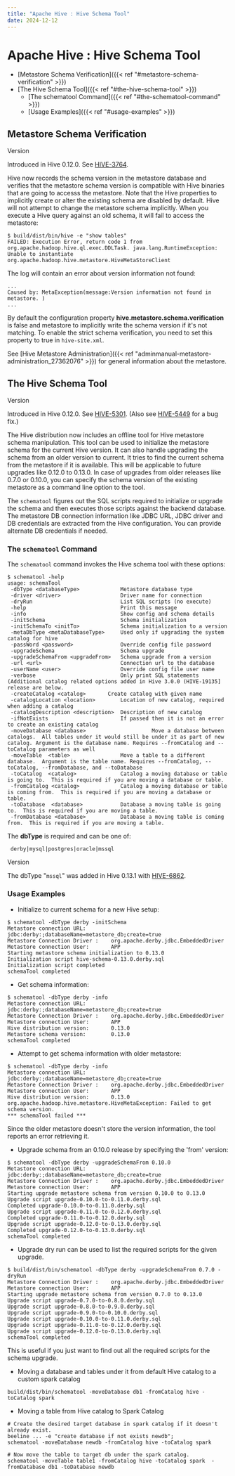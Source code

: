```yaml
---
title: "Apache Hive : Hive Schema Tool"
date: 2024-12-12
---
```


# Apache Hive : Hive Schema Tool

* [Metastore Schema Verification]({{< ref "#metastore-schema-verification" >}})
* [The Hive Schema Tool]({{< ref "#the-hive-schema-tool" >}})
	+ [The schematool Command]({{< ref "#the-schematool-command" >}})
	+ [Usage Examples]({{< ref "#usage-examples" >}})

## Metastore Schema Verification

Version

Introduced in Hive 0.12.0. See [HIVE-3764](https://issues.apache.org/jira/browse/HIVE-3764).

Hive now records the schema version in the metastore database and verifies that the metastore schema version is compatible with Hive binaries that are going to accesss the metastore. Note that the Hive properties to implicitly create or alter the existing schema are disabled by default. Hive will not attempt to change the metastore schema implicitly. When you execute a Hive query against an old schema, it will fail to access the metastore:

```
$ build/dist/bin/hive -e "show tables"
FAILED: Execution Error, return code 1 from org.apache.hadoop.hive.ql.exec.DDLTask. java.lang.RuntimeException: Unable to instantiate org.apache.hadoop.hive.metastore.HiveMetaStoreClient

```

The log will contain an error about version information not found:

```
...
Caused by: MetaException(message:Version information not found in metastore. )
...

```

By default the configuration property **hive.metastore.schema.verification** is false and metastore to implicitly write the schema version if it's not matching. To enable the strict schema verification, you need to set this property to true in `hive-site.xml`.

See [Hive Metastore Administration]({{< ref "adminmanual-metastore-administration_27362076" >}}) for general information about the metastore.

## The Hive Schema Tool

Version

Introduced in Hive 0.12.0. See [HIVE-5301](https://issues.apache.org/jira/browse/HIVE-5301). (Also see [HIVE-5449](https://issues.apache.org/jira/browse/HIVE-5449) for a bug fix.)

The Hive distribution now includes an offline tool for Hive metastore schema manipulation. This tool can be used to initialize the metastore schema for the current Hive version. It can also handle upgrading the schema from an older version to current. It tries to find the current schema from the metastore if it is available. This will be applicable to future upgrades like 0.12.0 to 0.13.0. In case of upgrades from older releases like 0.7.0 or 0.10.0, you can specify the schema version of the existing metastore as a command line option to the tool.

The `schematool` figures out the SQL scripts required to initialize or upgrade the schema and then executes those scripts against the backend database. The metastore DB connection information like JDBC URL, JDBC driver and DB credentials are extracted from the Hive configuration. You can provide alternate DB credentials if needed.

### The `schematool` Command

The `schematool` command invokes the Hive schema tool with these options:

```
$ schematool -help
usage: schemaTool
 -dbType <databaseType>             Metastore database type
 -driver <driver>                   Driver name for connection
 -dryRun                            List SQL scripts (no execute)
 -help                              Print this message
 -info                              Show config and schema details
 -initSchema                        Schema initialization
 -initSchemaTo <initTo>             Schema initialization to a version
 -metaDbType <metaDatabaseType>     Used only if upgrading the system catalog for hive
 -passWord <password>               Override config file password
 -upgradeSchema                     Schema upgrade
 -upgradeSchemaFrom <upgradeFrom>   Schema upgrade from a version
 -url <url>                         Connection url to the database
 -userName <user>                   Override config file user name
 -verbose                           Only print SQL statements
(Additional catalog related options added in Hive 3.0.0 (HIVE-19135] release are below.
 -createCatalog <catalog>       Create catalog with given name
 -catalogLocation <location>        Location of new catalog, required when adding a catalog
 -catalogDescription <description>  Description of new catalog
 -ifNotExists                       If passed then it is not an error to create an existing catalog
 -moveDatabase <database>                     Move a database between catalogs.  All tables under it would still be under it as part of new catalog. Argument is the database name. Requires --fromCatalog and --toCatalog parameters as well
 -moveTable  <table>                Move a table to a different database.  Argument is the table name. Requires --fromCatalog, --toCatalog, --fromDatabase, and --toDatabase 
 -toCatalog  <catalog>              Catalog a moving database or table is going to.  This is required if you are moving a database or table.
 -fromCatalog <catalog>             Catalog a moving database or table is coming from.  This is required if you are moving a database or table.
 -toDatabase  <database>            Database a moving table is going to.  This is required if you are moving a table.
 -fromDatabase <database>           Database a moving table is coming from.  This is required if you are moving a table.

```

The **dbType** is required and can be one of:

```
 derby|mysql|postgres|oracle|mssql
```

Version

The dbType "`mssql`" was added in Hive 0.13.1 with [HIVE-6862](https://issues.apache.org/jira/browse/HIVE-6862).

### Usage Examples

* Initialize to current schema for a new Hive setup:

```
$ schematool -dbType derby -initSchema
Metastore connection URL:        jdbc:derby:;databaseName=metastore_db;create=true
Metastore Connection Driver :    org.apache.derby.jdbc.EmbeddedDriver
Metastore connection User:       APP
Starting metastore schema initialization to 0.13.0
Initialization script hive-schema-0.13.0.derby.sql
Initialization script completed
schemaTool completed

```
* Get schema information:

```
$ schematool -dbType derby -info
Metastore connection URL:        jdbc:derby:;databaseName=metastore_db;create=true
Metastore Connection Driver :    org.apache.derby.jdbc.EmbeddedDriver
Metastore connection User:       APP
Hive distribution version:       0.13.0
Metastore schema version:        0.13.0
schemaTool completed

```
* Attempt to get schema information with older metastore:

```
$ schematool -dbType derby -info
Metastore connection URL:        jdbc:derby:;databaseName=metastore_db;create=true
Metastore Connection Driver :    org.apache.derby.jdbc.EmbeddedDriver
Metastore connection User:       APP
Hive distribution version:       0.13.0
org.apache.hadoop.hive.metastore.HiveMetaException: Failed to get schema version.
*** schemaTool failed ***

```

Since the older metastore doesn't store the version information, the tool reports an error retrieving it.
* Upgrade schema from an 0.10.0 release by specifying the 'from' version:

```
$ schematool -dbType derby -upgradeSchemaFrom 0.10.0
Metastore connection URL:        jdbc:derby:;databaseName=metastore_db;create=true
Metastore Connection Driver :    org.apache.derby.jdbc.EmbeddedDriver
Metastore connection User:       APP
Starting upgrade metastore schema from version 0.10.0 to 0.13.0
Upgrade script upgrade-0.10.0-to-0.11.0.derby.sql
Completed upgrade-0.10.0-to-0.11.0.derby.sql
Upgrade script upgrade-0.11.0-to-0.12.0.derby.sql
Completed upgrade-0.11.0-to-0.12.0.derby.sql
Upgrade script upgrade-0.12.0-to-0.13.0.derby.sql
Completed upgrade-0.12.0-to-0.13.0.derby.sql
schemaTool completed

```
* Upgrade dry run can be used to list the required scripts for the given upgrade.

```
$ build/dist/bin/schematool -dbType derby -upgradeSchemaFrom 0.7.0 -dryRun
Metastore Connection Driver :    org.apache.derby.jdbc.EmbeddedDriver
Metastore connection User:       APP
Starting upgrade metastore schema from version 0.7.0 to 0.13.0
Upgrade script upgrade-0.7.0-to-0.8.0.derby.sql
Upgrade script upgrade-0.8.0-to-0.9.0.derby.sql
Upgrade script upgrade-0.9.0-to-0.10.0.derby.sql
Upgrade script upgrade-0.10.0-to-0.11.0.derby.sql
Upgrade script upgrade-0.11.0-to-0.12.0.derby.sql
Upgrade script upgrade-0.12.0-to-0.13.0.derby.sql
schemaTool completed

```

This is useful if you just want to find out all the required scripts for the schema upgrade.
* Moving a database and tables under it from default Hive catalog to a custom spark catalog

```
build/dist/bin/schematool -moveDatabase db1 -fromCatalog hive -toCatalog spark

```
* Moving a table from Hive catalog to Spark Catalog

```
# Create the desired target database in spark catalog if it doesn't already exist.
beeline ... -e "create database if not exists newdb";
schematool -moveDatabase newdb -fromCatalog hive -toCatalog spark

# Now move the table to target db under the spark catalog.
schematool -moveTable table1 -fromCatalog hive -toCatalog spark  -fromDatabase db1 -toDatabase newdb

```

 

 

